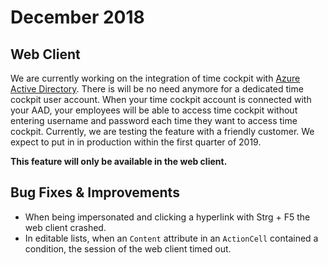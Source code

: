 # December 2018

## Web Client

We are currently working on the integration of time cockpit with [Azure Active Directory](https://docs.microsoft.com/en-us/azure/active-directory/fundamentals/active-directory-whatis). There is will be no need anymore for a dedicated time cockpit user account. When your time cockpit account is connected with your AAD, your employees will be able to access time cockpit without entering username and password each time they want to access time cockpit. Currently, we are testing the feature with a friendly customer. We expect to put in in production within the first quarter of 2019. 

**This feature will only be available in the web client.**

## Bug Fixes & Improvements
* When being impersonated and clicking a hyperlink with Strg + F5 the web client crashed.
* In editable lists, when an `Content` attribute in an `ActionCell` contained a condition, the session of the web client timed out.
